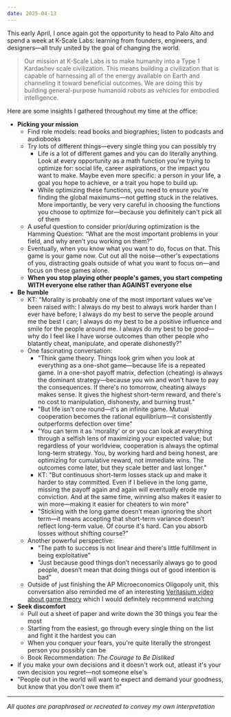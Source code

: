 ```yaml
---
date: 2025-04-13
---
```

This early April, I once again got the opportunity to head to Palo Alto and spend a week at K-Scale Labs: learning from founders, engineers, and designers—all truly united by the goal of changing the world.

> Our mission at K-Scale Labs is to make humanity into a Type 1 Kardashev scale civilization. This means building a civilization that is capable of harnessing all of the energy available on Earth and channeling it toward beneficial outcomes. We are doing this by building general-purpose humanoid robots as vehicles for embodied intelligence.

Here are some insights I gathered throughout my time at the office:

- **Picking your mission**
	- Find role models: read books and biographies; listen to podcasts and audiobooks
	- Try lots of different things—every single thing you can possibly try
		- Life is a lot of different games and you can do literally anything. Look at every opportunity as a math function you're trying to optimize for: social life, career aspirations, or the impact you want to make. Maybe even more specific: a person in your life, a goal you hope to achieve, or a trait you hope to build up.
		- While optimizing these functions, you need to ensure you're finding the global maximums—not getting stuck in the relatives. More importantly, be very very careful in choosing the functions you choose to optimize for—because you definitely can't pick all of them
	- A useful question to consider prior/during optimization is the Hamming Question: “What are the most important problems in your field, and why aren’t you working on them?”
	- Eventually, when you know what you want to do, focus on that. This game is your game now. Cut out all the noise—other's expectations of you, distracting goals outside of what you want to focus on—and focus on these games alone.
	- **When you stop playing other people's games, you start competing WITH everyone else rather than AGAINST everyone else**
- **Be humble**
	- KT: "Morality is probably one of the most important values we've been raised with: I always do my best to always work harder than I ever have before; I always do my best to serve the people around me the best I can; I always do my best to be a positive influence and smile for the people around me. I always do my best to be *good*—why do I feel like I have worse outcomes than other people who blatantly cheat, manipulate, and operate dishonestly?"
	- One fascinating conversation:
		- "Think game theory. Things look grim when you look at everything as a one-shot game—because life is a repeated game. In a one-shot payoff matrix, defection (cheating) is always the dominant strategy—because you win and won't have to pay the consequences. If there's no tomorrow, cheating always makes sense. It gives the highest short-term reward, and there's no cost to manipulation, dishonesty, and burning trust."
		- "But life isn't one round—it's an infinite game. Mutual cooperation becomes the rational equilibrium—it consistently outperforms defection over time"
		- "You can term it as 'morality' or or you can look at everything through a selfish lens of maximizing your expected value; but regardless of your worldview, cooperation is always the optimal long-term strategy. You, by working hard and being honest, are optimizing for cumulative reward, not immediate wins. The outcomes come later, but they scale better and last longer."
		- KT: "But continuous short-term losses stack up and make it harder to stay committed. Even if I believe in the long game, missing the payoff again and again will eventually erode my conviction. And at the same time, winning also makes it easier to win more—making it easier for cheaters to win more"
		- "Sticking with the long game doesn’t mean ignoring the short term—it means accepting that short-term variance doesn’t reflect long-term value. Of course it's hard. Can you absorb losses without shifting course?"
	- Another powerful perspective:
		- "The path to success is not linear and there's little fulfillment in being exploitative"
		- "Just because good things don’t necessarily always go to good people, doesn’t mean that doing things out of good intention is bad"
	- Outside of just finishing the AP Microeconomics Oligopoly unit, this conversation also reminded me of an interesting [Veritasium video about game theory](https://www.youtube.com/watch?v=mScpHTIi-kM) which I would definitely recommend watching
- **Seek discomfort**
	- Pull out a sheet of paper and write down the 30 things you fear the most
	- Starting from the easiest, go through every single thing on the list and fight it the hardest you can
	- When you conquer your fears, you're quite literally the strongest person you possibly can be
	- Book Recommendation: *The Courage to Be Disliked*
- If you make your own decisions and it doesn't work out, atleast it's your own decision you regret—not someone else's
- "People out in the world will want to expect and demand your goodness, but know that you don’t owe them it"

---

*All quotes are paraphrased or recreated to convey my own interpretation*